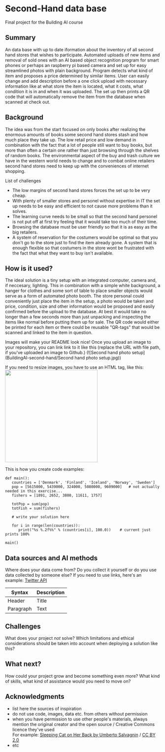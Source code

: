 <!-- This is the markdown template for the final project of the Building AI course, 
created by Reaktor Innovations and University of Helsinki. 
Copy the template, paste it to your GitHub README and edit! -->

# Second-Hand data base

Final project for the Building AI course

## Summary

An data base with up to date iformation about the inventory of all second hand stores that wishes to participate. Automated uploads of new items and removal of sold ones 
with an AI based object recognition program for smart phones or perhaps an raspberry pi based camera and set up for easy streamlined photos with plain background. Program detects what kind of item and proposes a price determined by similar items. User can easily change and add description before a one click upload with necessary information like at what store the item is located, what it costs, what condition it is in and when it was uploaded. The set up then prints a QR code that will automatically remove the item from the database when scanned at check out.


## Background

The idea was from the start focused on only books after realizing the enormous amounts of books some second hand stores stash and how much place they take up. The low retail price and low demand in combination with the fact that a lot of people still want to buy books, but more than often a certain one rather than just browsing through the shelves of random books. The environmental aspect of the buy and trash culture we have in the western world needs to change and to combat online retailers second hand stores need to keep up with the conveniences of internet shopping.

List of challenges
* The low margins of second hand stores forces the set up to be very cheap.
* With plenty of smaller stores and personel without expertise in IT the set up needs to be easy and efficient to not cause more problems than it solves.
* The learning curve needs to be small so that the second hand personel is not put off at first try feeling that it would take too much of their time.
* Browsing the database must be user friendly so that it is as easy as the big retailers.
* A system of reservation for the costumers would be optimal so that you don't go to the store just to find the item already gone. A system that is enough flexible so that costumers in the store wont be frustrated with the fact that what they want to buy isn't available.


## How is it used?

The ideal solution is a tiny setup with an integrated computer, camera and, if neccesary, lighting. This in combination with a simple white background, a hanger for clothes and some sort of table to place smaller objects would serve as a form of automated photo booth. The store personal could conveniently just place the item in the setup, a photo would be taken and price, condition, size and other information would be proposed and easily confirmed before the upload to the database. At best it would take no longer than a few seconds more than just unpacking and inspecting the items like normal before putting them up for sale. The QR code would either be printed for each item or there could be reusable "QR-tags" that would be scanned and linked to the item in question.

Images will make your README look nice!
Once you upload an image to your repository, you can link link to it like this (replace the URL with file path, if you've uploaded an image to Github.)
(![Second hand photo setup](BuildingAI-second-hand/Second hand photo setup.jpg))

If you need to resize images, you have to use an HTML tag, like this:
<img src="https://upload.wikimedia.org/wikipedia/commons/5/5e/Sleeping_cat_on_her_back.jpg" width="300">

This is how you create code examples:
```
def main():
   countries = ['Denmark', 'Finland', 'Iceland', 'Norway', 'Sweden']
   pop = [5615000, 5439000, 324000, 5080000, 9609000]   # not actually needed in this exercise...
   fishers = [1891, 2652, 3800, 11611, 1757]

   totPop = sum(pop)
   totFish = sum(fishers)

   # write your solution here

   for i in range(len(countries)):
      print("%s %.2f%%" % (countries[i], 100.0))    # current just prints 100%

main()
```


## Data sources and AI methods
Where does your data come from? Do you collect it yourself or do you use data collected by someone else?
If you need to use links, here's an example:
[Twitter API](https://developer.twitter.com/en/docs)

| Syntax      | Description |
| ----------- | ----------- |
| Header      | Title       |
| Paragraph   | Text        |

## Challenges

What does your project _not_ solve? Which limitations and ethical considerations should be taken into account when deploying a solution like this?

## What next?

How could your project grow and become something even more? What kind of skills, what kind of assistance would you  need to move on? 


## Acknowledgments

* list here the sources of inspiration 
* do not use code, images, data etc. from others without permission
* when you have permission to use other people's materials, always mention the original creator and the open source / Creative Commons licence they've used
  <br>For example: [Sleeping Cat on Her Back by Umberto Salvagnin](https://commons.wikimedia.org/wiki/File:Sleeping_cat_on_her_back.jpg#filelinks) / [CC BY 2.0](https://creativecommons.org/licenses/by/2.0)
* etc
